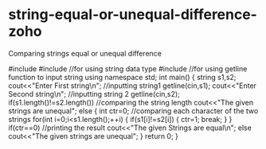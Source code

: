# string-equal-or-unequal-difference-zoho
Comparing strings equal or unequal difference



 #include <iostream>
 #include<string> //for using string data type 
 #include<cstdio> //for using getline function to input string 
 using namespace std;
 int main()
 {
 string s1,s2; 
 cout<<"Enter First string\n"; //inputting string1
 getline(cin,s1);
 cout<<"Enter Second string\n"; //inputting string 2
 getline(cin,s2); 
 if(s1.length()!=s2.length()) //comparing the string length 
 cout<<"The given strings are unequal";
 else
 {
 int ctr=0; //comparing each character of the two strings 
 for(int i=0;i<s1.length();++i) 
 {
 if(s1[i]!=s2[i]) { ctr=1; 
 break;
 }
 }
 if(ctr==0) //printing the result
 cout<<"The given Strings are equal\n"; 
 else
 cout<<"The given strings are unequal";
 }
 return 0;
 }

